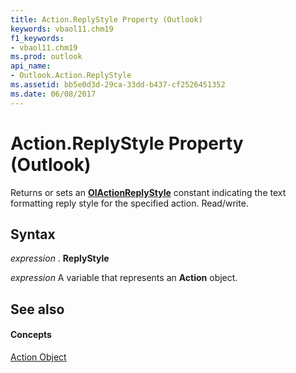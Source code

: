 ```yaml
---
title: Action.ReplyStyle Property (Outlook)
keywords: vbaol11.chm19
f1_keywords:
- vbaol11.chm19
ms.prod: outlook
api_name:
- Outlook.Action.ReplyStyle
ms.assetid: bb5e0d3d-29ca-33dd-b437-cf2526451352
ms.date: 06/08/2017
---
```



# Action.ReplyStyle Property (Outlook)

Returns or sets an  **[OlActionReplyStyle](Outlook.OlActionReplyStyle.md)** constant indicating the text formatting reply style for the specified action. Read/write.


## Syntax

 _expression_ . **ReplyStyle**

 _expression_ A variable that represents an **Action** object.


## See also


#### Concepts


[Action Object](Outlook.Action.md)

